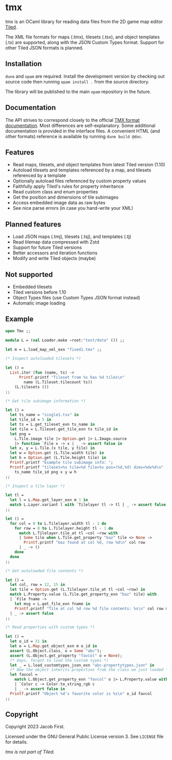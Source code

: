 # tmx

tmx is an OCaml library for reading data files from the 2D game map editor
[Tiled][tiled].

The XML file formats for maps (.tmx), tilesets (.tsx), and object templates
(.tx) are supported, along with the JSON Custom Types format. Support for other
Tiled JSON formats is planned.

[tiled]: http://mapeditor.org

## Installation

`dune` and `opam` are required. Install the development version by checking out
source code then running `opam install .` from the source directory.

The library will be published to the main `opam` repository in the future.

## Documentation

The API strives to correspond closely to the official [TMX format
documentation][tmx]. Most differences are self-explanatory. Some additional
documentation is provided in the interface files. A convenient HTML (and other
formats) reference is available by running `dune build @doc`.

[tmx]: https://doc.mapeditor.org/en/stable/reference/tmx-map-format/#

## Features

  - Read maps, tilesets, and object templates from latest Tiled version (1.10)
  - Autoload tilesets and templates referenced by a map, and tilesets referenced
    by a template
  - Optionally autoload files referenced by custom property values
  - Faithfully apply Tiled's rules for property inheritance
  - Read custom class and enum properties
  - Get the position and dimensions of tile subimages
  - Access embedded image data as raw bytes
  - See nice parse errors (in case you hand-write your XML)

## Planned features

  - Load JSON maps (.tmj), tilesets (.tsj), and templates (.tj)
  - Read tilemap data compressed with Zstd
  - Support for future Tiled versions
  - Better accessors and iteration functions
  - Modify and write Tiled objects (maybe)

## Not supported

  - Embedded tilesets
  - Tiled versions before 1.10
  - Object Types files (use Custom Types JSON format instead)
  - Automatic image loading

## Example

```ocaml
open Tmx ;;

module L = (val Loader.make ~root:"test/data" ()) ;;

let m = L.load_map_xml_exn "fixed1.tmx" ;;

(* Inspect autoloaded tilesets *)

let () =
  List.iter (fun (name, ts) ->
      Printf.printf "Tileset from %s has %d tiles\n"
        name (L.Tileset.tilecount ts))
    (L.tilesets ())
;;

(* Get tile subimage information *)

let () =
  let ts_name = "single1.tsx" in
  let tile_id = 5 in
  let ts = L.get_tileset_exn ts_name in
  let tile = L.Tileset.get_tile_exn ts tile_id in
  let png =
    L.Tile.image tile |> Option.get |> L.Image.source
    |> function `File x -> x | _ -> assert false in
  let x, y = L.Tile.(x tile, y tile) in
  let w = Option.get (L.Tile.width tile) in
  let h = Option.get (L.Tile.height tile) in
  Printf.printf "Example tile subimage info: ";
  Printf.printf "tileset=%s tile=%d file=%s pos=(%d,%d) dims=%dx%d\n"
    ts_name tile_id png x y w h
;;

(* Inspect a tile layer *)

let tl =
  let l = L.Map.get_layer_exn m 1 in
  match L.Layer.variant l with `Tilelayer tl -> tl | _ -> assert false
;;

let () =
  for col = 0 to L.Tilelayer.width tl - 1 do
    for row = 0 to L.Tilelayer.height tl - 1 do
      match L.Tilelayer.tile_at tl ~col ~row with
      | Some tile when L.Tile.get_property "baz" tile <> None ->
        Printf.printf "baz found at col %d, row %d\n" col row
      | _ -> ()
    done
  done
;;

(* Get autoloaded file contents *)

let () =
  let col, row = 12, 15 in
  let tile = Option.get (L.Tilelayer.tile_at tl ~col ~row) in
  match L.Property.value (L.Tile.get_property_exn "baz" tile) with
  | `File fname ->
    let msg = L.get_file_exn fname in
    Printf.printf "Tile at col %d row %d file contents: %s\n" col row msg
  | _ -> assert false
;;

(* Read properties with custom types *)

let () =
  let o_id = 31 in
  let o = L.Map.get_object_exn m o_id in
  assert (L.Object.class_ o = Some "abc");
  assert (L.Object.get_property "favcol" o = None);
  (* Oops, forgot to load the custom types *)
  let _ = L.load_customtypes_json_exn "abc-propertytypes.json" in
  (* Now the object inherits properties from the class we just loaded *)
  let favcol =
    match L.Object.get_property_exn "favcol" o |> L.Property.value with
    | `Color c -> Color.to_string_rgb c
    | _ -> assert false in
  Printf.printf "Object %d's favorite color is %s\n" o_id favcol
;;
```

## Copyright

Copyright 2023 Jacob First.

Licensed under the GNU General Public License version 3. See `LICENSE` file for
details.

*tmx is not part of Tiled.*
